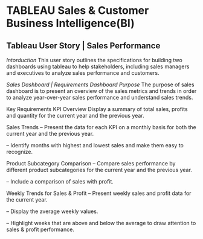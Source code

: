 # TABLEAU Sales & Customer Business Intelligence(BI)

## Tableau User Story | Sales Performance


*Intorduction*
This user story outlines the specifications for building two dashboards using tableau to help stakeholders, including sales managers and executives to analyze sales performance and customers. 

*Sales Dashboard | Requirements*
*Dashboard Purpose*
The purpose of sales dashboard is to present an overview of the sales metrics and trends in order to analyze year-over-year sales performance and understand sales trends.

Key Requirements
KPI Overview
Display a summary of total sales, profits and quantity for the current year and the previous year.

Sales Trends
 – Present the data for each KPI on a monthly basis for both the current year and the previous year.

 – Identify months with highest and lowest sales and make them easy to recognize.

Product Subcategory Comparison
 – Compare sales performance by different product subcategories for the current year and the previous year.

 – Include a comparison of sales with profit.

Weekly Trends for Sales & Profit
 – Present weekly sales and profit data for the current year.

 – Display the average weekly values.

 – Highlight weeks that are above and below the average to draw attention to sales & profit performance.
